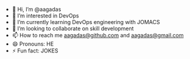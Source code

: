 - 👋 Hi, I’m @aagadas
- 👀 I’m interested in DevOps
- 🌱 I’m currently learning DevOps engineering with JOMACS
- 💞️ I’m looking to collaborate on skill development
- 📫 How to reach me aagadas@github.com and aagadas@gmail.com
- 😄 Pronouns: HE
- ⚡ Fun fact: JOKES

<!---
aagadas/aagadas is a ✨ special ✨ repository because its `README.md` (this file) appears on your GitHub profile.
You can click the Preview link to take a look at your changes.
--->
